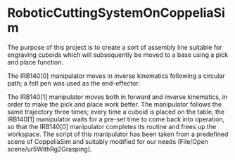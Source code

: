 # RoboticCuttingSystemOnCoppeliaSim
The purpose of this project is to create a sort of assembly line suitable for engraving cuboids which will subsequently be moved to a base using a pick and place function.

The IRB140[0] manipulator moves in inverse kinematics following a circular path; a felt pen was used as the end-effector.

The IRB140[1] manipulator moves both in forward and inverse kinematics, in order to make the pick and place work better. The manipulator follows the same trajectory three times; every time a cuboid is placed on the table, the IRB140[1] manipulator waits for a pre-set time to come back into operation, so that the IRB140[0] manipulator completes its routine and frees up the workspace. The script of this manipulator has been taken from a predefined scene of CoppeliaSim and suitably modified for our needs (File/Open scene/ur5WithRg2Grasping).
